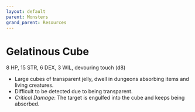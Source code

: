 ```yaml
---
layout: default
parent: Monsters
grand_parent: Resources
---
```


# Gelatinous Cube

8 HP, 15 STR, 6 DEX, 3 WIL, devouring touch (d8)

- Large cubes of transparent jelly, dwell in dungeons absorbing items and living creatures.
- Difficult to be detected due to being transparent.
- _Critical Damage_: The target is engulfed into the cube and keeps being absorbed.
